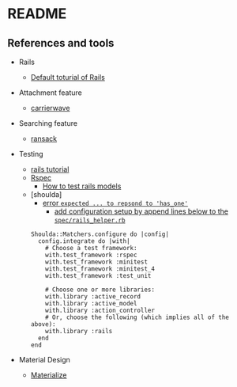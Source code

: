 # README

References and tools
--------------------
- Rails
  - [Default toturial of Rails](http://guides.rubyonrails.org/getting_started.html)

- Attachment feature
  - [carrierwave](https://github.com/carrierwaveuploader/carrierwave)

- Searching feature
  - [ransack](https://github.com/activerecord-hackery/ransack)

- Testing
  - [rails tutorial](http://guides.rubyonrails.org/testing.html)
  - [Rspec](https://github.com/rspec/rspec-rails)
    - [How to test rails models](https://semaphoreci.com/community/tutorials/how-to-test-rails-models-with-rspec)
  - [shoulda]
    - [error `expected ... to repsond to 'has_one'`](https://github.com/thoughtbot/shoulda-matchers/issues/785)
      - [add configuration setup by append lines below to the `spec/rails_helper.rb`](https://github.com/thoughtbot/shoulda-matchers#configuration)
	~~~~
	Shoulda::Matchers.configure do |config|
	  config.integrate do |with|
	    # Choose a test framework:
	    with.test_framework :rspec
	    with.test_framework :minitest
	    with.test_framework :minitest_4
	    with.test_framework :test_unit

	    # Choose one or more libraries:
	    with.library :active_record
	    with.library :active_model
	    with.library :action_controller
	    # Or, choose the following (which implies all of the above):
	    with.library :rails
	  end
	end
	~~~~

- Material Design
  - [Materialize](http://materializecss.com/getting-started.html)
